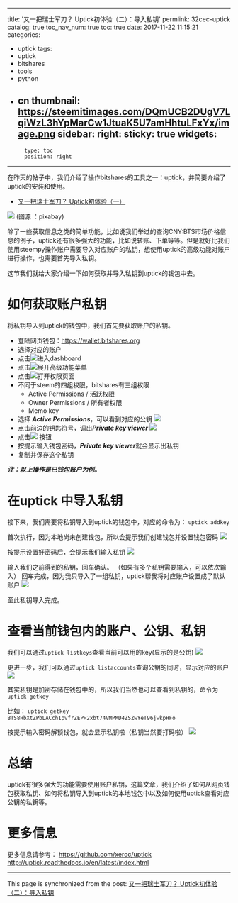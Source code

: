 
---
title: '又一把瑞士军刀？ Uptick初体验（二）：导入私钥'
permlink: 32cec-uptick
catalog: true
toc_nav_num: true
toc: true
date: 2017-11-22 11:15:21
categories:
- uptick
tags:
- uptick
- bitshares
- tools
- python
- cn
thumbnail: https://steemitimages.com/DQmUCB2DUgV7LqiWzL3hYpMarCw1JtuaK5U7amHhtuLFxYx/image.png
sidebar:
    right:
        sticky: true
widgets:
    -
        type: toc
        position: right
---


在昨天的帖子中，我们介绍了操作bitshares的工具之一：uptick，并简要介绍了uptick的安装和使用。

* [又一把瑞士军刀？ Uptick初体验（一）](https://steemit.com/uptick/@oflyhigh/uptick)

![](https://steemitimages.com/DQmUCB2DUgV7LqiWzL3hYpMarCw1JtuaK5U7amHhtuLFxYx/image.png)
(图源 ：pixabay)

除了一些获取信息之类的简单功能，比如说我们举过的查询CNY:BTS市场价格信息的例子，uptick还有很多强大的功能，比如说转账、下单等等。但是就好比我们使用steempy操作账户需要导入对应账户的私钥，想使用uptick的高级功能对账户进行操作，也需要首先导入私钥。

这节我们就给大家介绍一下如何获取并导入私钥到uptick的钱包中去。


# 如何获取账户私钥

将私钥导入到uptick的钱包中，我们首先要获取账户的私钥。

* 登陆网页钱包：https://wallet.bitshares.org
* 选择对应的账户
* 点击![](https://steemitimages.com/DQmb242zd3fsrXMpoxu1vcgsBDYtyoruxkgj8zhC6Tdiw5D/image.png)进入dashboard
* 点击![](https://steemitimages.com/DQmbM2FgMZeFiu6mYzcjQeKftCW6WNcJYb3bw4UwPWnJSJz/image.png)展开高级功能菜单
* 点击![](https://steemitimages.com/DQmZ2752ZHPQnYnRJgjeUQPcc98EqrSiQSgmKnGaYfaWU6S/image.png)打开权限页面
* 不同于steem的四组权限，bitshares有三组权限
  * Active Permissions / 活跃权限
  * Owner Permissions / 所有者权限
  * Memo key
* 选择 ***Active Permissions***，可以看到对应的公钥
![](https://steemitimages.com/DQmeTFvUGwuXeNanVDu37B6tnvedTqwP2SJJch5mNL2B7na/image.png)
* 点击前边的钥匙符号，调出***Private key viewer***
![](https://steemitimages.com/DQmWQUktkYsKcb2JCZpxumpiYJx8MVb8pFLNK4B5m4sEDfB/image.png)
* 点击![](https://steemitimages.com/DQmX3iDpckEbXeCfzonFybXKd2kLVDsDtM3cQ7i1cHRAxCj/image.png) 按钮
* 按提示输入钱包密码，***Private key viewer***就会显示出私钥
* 复制并保存这个私钥

***注：以上操作是已钱包账户为例。***

# 在uptick 中导入私钥

接下来，我们需要将私钥导入到uptick的钱包中，对应的命令为：
`uptick addkey`

首次执行，因为本地尚未创建钱包，所以会提示我们创建钱包并设置钱包密码
![](https://steemitimages.com/DQmP7in8nFJt28hckj2AC8JwJsquTWwX9z8iw7HZ4SH9fE4/image.png)

按提示设置好密码后，会提示我们输入私钥
![](https://steemitimages.com/DQmQmKXBYgeyvCfrnAgQPxsHWtnYa3XcUTEoi5mELiS4vre/image.png)

输入我们之前得到的私钥，回车确认。
（如果有多个私钥需要输入，可以依次输入）
回车完成，因为我只导入了一组私钥，uptick帮我将对应账户设置成了默认账户
![](https://steemitimages.com/DQmVYvWiKy9aBSKbiynTdPjEsC3DMgFwzo7M3QzNePSYmK9/image.png)

至此私钥导入完成。


# 查看当前钱包内的账户、公钥、私钥

我们可以通过`uptick listkeys`查看当前可以用的key(显示的是公钥)
![](https://steemitimages.com/DQmaivbL93QaPWMLMnvCG5fsSd8P4JbktnRUjcfjbvNjP7W/image.png)

更进一步，我们可以通过`uptick listaccounts`查询公钥的同时，显示对应的账户
![](https://steemitimages.com/DQmXUqXiX37i1u5YsACXAvzJiscFuY4qFtBVMtCEqoPRCwS/image.png)

其实私钥是加密存储在钱包中的，所以我们当然也可以查看到私钥的，命令为`uptick getkey`

比如：
`uptick getkey BTS8HbXtZPbLACch1pvfrZEPH2xbt74VMPMD4ZSZwYeT96jwkpHFo`

按提示输入密码解锁钱包，就会显示私钥啦（私钥当然要打码啦）
![](https://steemitimages.com/DQmRhC9gBV9xaT2FhQ1XnSziWEfM6X7hWtwR2VMBw3Xu77y/image.png)

# 总结

uptick有很多强大的功能需要使用账户私钥，这篇文章，我们介绍了如何从网页钱包获取私钥、如何将私钥导入到uptick的本地钱包中以及如何使用uptick查看对应公钥的私钥等。

# 更多信息

更多信息请参考：
https://github.com/xeroc/uptick
http://uptick.readthedocs.io/en/latest/index.html

- - -

This page is synchronized from the post: [又一把瑞士军刀？ Uptick初体验（二）：导入私钥](https://steemit.com/@oflyhigh/32cec-uptick)
